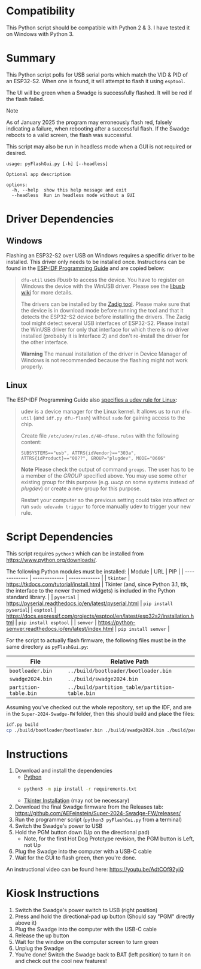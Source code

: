 # Compatibility

This Python script should be compatible with Python 2 & 3. I have tested it on Windows with Python 3.

# Summary

This Python script polls for USB serial ports which match the VID & PID of an ESP32-S2. When one is found, it will attempt to flash it using `esptool`.

The UI will be green when a Swadge is successfully flashed. It will be red if the flash failed.

> [!NOTE]  
> As of January 2025 the program may erroneously flash red, falsely indicating a failure, when rebooting after a successful flash. If the Swadge reboots to a valid screen, the flash was successful.

This script may also be run in headless mode when a GUI is not required or desired.

```
usage: pyFlashGui.py [-h] [--headless]

Optional app description

options:
  -h, --help  show this help message and exit
  --headless  Run in headless mode without a GUI
```

# Driver Dependencies

## Windows

Flashing an ESP32-S2 over USB on Windows requires a specific driver to be installed. This driver only needs to be installed once. Instructions can be found in the [ESP-IDF Programming Guide](https://docs.espressif.com/projects/esp-idf/en/v5.2.5/esp32s2/api-guides/dfu.html#usb-drivers-windows-only) and are copied below:

> `dfu-util` uses _libusb_ to access the device. You have to register on Windows the device with the WinUSB driver. Please see the [libusb wiki](https://github.com/libusb/libusb/wiki/Windows#How_to_use_libusb_on_Windows) for more details.
>
> The drivers can be installed by the [Zadig tool](https://zadig.akeo.ie/). Please make sure that the device is in download mode before running the tool and that it detects the ESP32-S2 device before installing the drivers. The Zadig tool might detect several USB interfaces of ESP32-S2. Please install the WinUSB driver for only that interface for which there is no driver installed (probably it is Interface 2) and don't re-install the driver for the other interface.
>
> **Warning**
> The manual installation of the driver in Device Manager of Windows is not recommended because the flashing might not work properly.

## Linux

The ESP-IDF Programming Guide also [specifies a udev rule for Linux](https://docs.espressif.com/projects/esp-idf/en/v5.2.5/esp32s2/api-guides/dfu.html#udev-rule-linux-only):

> udev is a device manager for the Linux kernel. It allows us to run `dfu-util` (and `idf.py dfu-flash`) without `sudo` for gaining access to the chip.
> 
> Create file `/etc/udev/rules.d/40-dfuse.rules` with the following content:
> 
>
> ```
> SUBSYSTEMS=="usb", ATTRS{idVendor}=="303a", ATTRS{idProduct}=="00??", GROUP="plugdev", MODE="0666"
> ```
> **Note** Please check the output of command `groups`. The user has to be a member of the _GROUP_ specified above. You may use some other existing group for this purpose (e.g. _uucp_ on some systems instead of _plugdev_) or create a new group for this purpose.
> 
> Restart your computer so the previous setting could take into affect or run `sudo udevadm trigger` to force manually udev to trigger your new rule.

# Script Dependencies

This script requires ``python3`` which can be installed from https://www.python.org/downloads/.

The following Python modules must be installed:
| Module | URL | PIP |
| ------------- | ------------- | ------------- |
| ``tkinter`` | https://tkdocs.com/tutorial/install.html | Tkinter (and, since Python 3.1, ttk, the interface to the newer themed widgets) is included in the Python standard library. | 
| ``pyserial`` | https://pyserial.readthedocs.io/en/latest/pyserial.html | ```pip install pyserial```| 
| ``esptool`` | https://docs.espressif.com/projects/esptool/en/latest/esp32s2/installation.html | ```pip install esptool``` |
| ``semver`` | https://python-semver.readthedocs.io/en/latest/index.html | ```pip install semver``` |

For the script to actually flash firmware, the following files must be in the same directory as ``pyFlashGui.py``:

| File | Relative Path |
| ------------- | ------------- |
| ``bootloader.bin`` | ``../build/bootloader/bootloader.bin`` |
| ``swadge2024.bin`` | ``../build/swadge2024.bin`` |
| ``partition-table.bin`` | ``../build/partition_table/partition-table.bin`` |

Assuming you've checked out the whole repository, set up the IDF, and are in the `Super-2024-Swadge-FW` folder, then this should build and place the files:

```bash
idf.py build
cp ./build/bootloader/bootloader.bin ./build/swadge2024.bin ./build/partition_table/partition-table.bin ./tools/pyFlashGui/
```

# Instructions

1. Download and install the dependencies
    * [Python](https://www.python.org/downloads/)
    * ```bash
      python3 -m pip install -r requirements.txt
      ```
    * [Tkinter Installation](https://tkdocs.com/tutorial/install.html) (may not be necessary)
1. Download the final Swadge firmware from the Releases tab: https://github.com/AEFeinstein/Super-2024-Swadge-FW/releases/
1. Run the programmer script (``python3 pyFlashGui.py`` from a terminal)
1. Switch the Swadge's power to USB
1. Hold the PGM button down (Up on the directional pad)
    * Note, for the first Hot Dog Prototype revision, the PGM button is Left, not Up
1. Plug the Swadge into the computer with a USB-C cable
1. Wait for the GUI to flash green, then you're done.

An instructional video can be found here: https://youtu.be/AdtCOf92yiQ

# Kiosk Instructions

1. Switch the Swadge's power switch to USB (right position)
1. Press and hold the directional-pad up button (Should say "PGM" directly above it)
1. Plug the Swadge into the computer with the USB-C cable
1. Release the up button
1. Wait for the window on the computer screen to turn green
1. Unplug the Swadge
1. You're done! Switch the Swadge back to BAT (left position) to turn it on and check out the cool new features!
